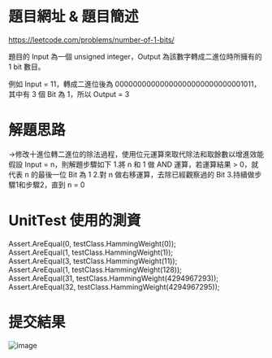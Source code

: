 # 題目網址 & 題目簡述  
https://leetcode.com/problems/number-of-1-bits/  
   
題目的 Input 為一個 unsigned integer，Output 為該數字轉成二進位時所擁有的 1 bit 數目。  
  
例如 Input = 11，轉成二進位後為 00000000000000000000000000001011，  
其中有 3 個 Bit 為 1，所以 Output = 3  
  
# 解題思路  
->修改十進位轉二進位的除法過程，使用位元運算來取代除法和取餘數以增進效能   
假設 Input = n，則解題步驟如下
1.將 n 和 1 做 AND 運算，若運算結果 > 0，就代表 n 的最後一位 Bit 為 1
2.對 n 做右移運算，去除已經觀察過的 Bit 
3.持續做步驟1和步驟2，直到 n = 0  

# UnitTest 使用的測資  
Assert.AreEqual(0,  testClass.HammingWeight(0));  
Assert.AreEqual(1,  testClass.HammingWeight(1));  
Assert.AreEqual(3,  testClass.HammingWeight(11));  
Assert.AreEqual(1,  testClass.HammingWeight(128));  
Assert.AreEqual(31, testClass.HammingWeight(4294967293));  
Assert.AreEqual(32, testClass.HammingWeight(4294967295));   
  
# 提交結果  
![image](https://raw.githubusercontent.com/Jacky20200711/LeetCodeWithUnitTest/master/Q171(Number%20of%201%20Bits)/SuccessShot.PNG)
&emsp;
&emsp;
